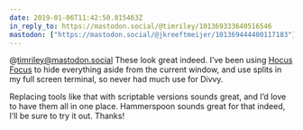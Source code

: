 ```yaml
---
date: 2019-01-06T11:42:50.015463Z
in_reply_to: https://mastodon.social/@timriley/101369333640516546
mastodon: ["https://mastodon.social/@jkreeftmeijer/101369444400117183"]
---
```

@timriley@mastodon.social These look great indeed. I’ve been using [Hocus Focus](http://hocusfoc.us) to hide everything aside from the current window, and use splits in my full screen terminal, so never had much use for Divvy.

Replacing tools like that with scriptable versions sounds great, and I’d love to have them all in one place. Hammerspoon sounds great for that indeed, I’ll be sure to try it out. Thanks! 
